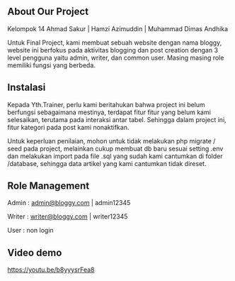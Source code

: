## About Our Project

Kelompok 14
Ahmad Sakur | 
Hamzi Azimuddin | 
Muhammad Dimas Andhika

Untuk Final Project, kami membuat sebuah website dengan nama bloggy, website ini berfokus pada aktivitas blogging dan post creation dengan 3 level pengguna yaitu admin, writer, dan common user. Masing masing role memiliki fungsi yang berbeda.


## Instalasi
Kepada Yth.Trainer, perlu kami beritahukan bahwa project ini belum berfungsi sebagaimana mestinya, terdapat fitur fitur yang belum kami selesaikan, terutama pada interaksi antar tabel. Sehingga dalam project ini, fitur kategori pada post kami nonaktifkan.

Untuk keperluan penilaian, mohon untuk tidak melakukan php migrate / seed pada project, melainkan cukup membuat db baru sesuai setting .env dan melakukan import pada file .sql yang sudah kami cantumkan di folder /database, sehingga data artikel yang kami cantumkan tidak direset.

## Role Management
Admin : 
admin@bloggy.com |
admin12345

Writer :
writer@bloggy.com |
writer12345

User :
non login

## Video demo
https://youtu.be/b8yyysrFea8



